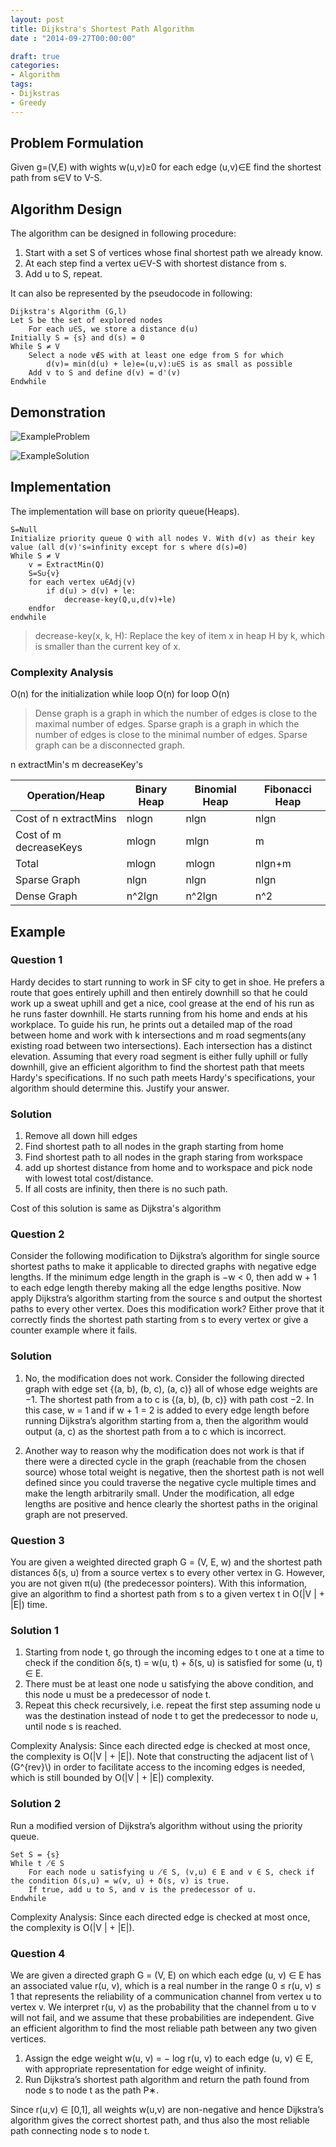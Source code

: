 ```yaml
---
layout: post
title: Dijkstra's Shortest Path Algorithm
date : "2014-09-27T00:00:00"

draft: true
categories:
- Algorithm
tags:
- Dijkstras
- Greedy
---
```


## Problem Formulation
Given g=(V,E) with wights w(u,v)≥0 for each edge (u,v)∈E find the shortest path from s∈V to V-S.


## Algorithm Design

The algorithm can be designed in following procedure:

1. Start with a set S of vertices whose final shortest path we already know.
2. At each step find a vertex u∈V-S with shortest distance from s.
3. Add u to S, repeat.


It can also be represented by the pseudocode in following:

```
Dijkstra's Algorithm (G,l)
Let S be the set of explored nodes
	For each u∈S, we store a distance d(u)
Initially S = {s} and d(s) = 0
While S ≠ V
	Select a node v∉S with at least one edge from S for which
		d(v)= min(d(u) + le)e=(u,v):u∈S is as small as possible
	Add v to S and define d(v) = d'(v)
Endwhile
```

## Demonstration
![ExampleProblem](http://img.blog.163.com/photo/WfZavQsDv8XkOKX7DnpGUg==/583497626721859365.jpg)

![ExampleSolution](http://img.blog.163.com/photo/FigAtAu_VN_237zxziOrmw==/5113555901903496072.jpg)

## Implementation
The implementation will base on priority queue(Heaps).

```
S=Null
Initialize priority queue Q with all nodes V. With d(v) as their key value (all d(v)'s=infinity except for s where d(s)=0)
While S ≠ V
	v = ExtractMin(Q)
	S=S∪{v}
	for each vertex u∈Adj(v)
		if d(u) > d(v) + le:
			decrease-key(Q,u,d(v)+le)
	endfor
endwhile
```

> decrease-key(x, k, H): Replace the key of item x in heap H by k, which is smaller than the
current key of x.

### Complexity Analysis
O(n) for the initialization
while loop O(n)
for loop O(n)

> Dense graph is a graph in which the number of edges is close to the maximal number of edges. Sparse graph is a graph in which the number of edges is close to the minimal number of edges. Sparse graph can be a disconnected graph.


n extractMin's
m decreaseKey's

|Operation/Heap | Binary Heap | Binomial Heap | Fibonacci Heap|
|------------ |------------ | ------------- | ------------|
|Cost of n extractMins		| nlogn | nlgn   | nlgn   |
|Cost of m decreaseKeys 	| mlogn | mlgn   | m      |
|Total				 		| mlogn | mlogn  | nlgn+m |
|Sparse Graph				| nlgn  | nlgn   | nlgn   |
|Dense Graph				| n^2lgn| n^2lgn | n^2    |

## Example

### Question 1

Hardy decides to start running to work in SF city to get in shoe. He prefers a route that goes entirely uphill and then entirely downhill so that he could work up a sweat uphill and get a nice, cool grease at the end of his run as he runs faster downhill. He starts running from his home and ends at his workplace. To guide his run, he prints out a detailed map of the road between home and work with k intersections and m road segments(any existing road between two intersections). Each intersection has a distinct elevation. Assuming that every road segment is either fully uphill or fully downhill, give an efficient algorithm to find the shortest path that meets Hardy's specifications. If no such path meets Hardy's specifications, your algorithm should determine this. Justify your answer.

### Solution

1. Remove all down hill edges
2. Find shortest path to all nodes in the graph starting from home
3. Find shortest path to all nodes in the graph staring from workspace
4. add up shortest distance from home and to workspace and pick node with lowest total cost/distance.
5. If all costs are infinity, then there is no such path.

Cost of this solution is same as Dijkstra's algorithm

### Question 2
Consider the following modification to Dijkstra’s algorithm for single source shortest paths to make it applicable to directed graphs with negative edge lengths. If the minimum edge length in the graph is −w < 0, then add w + 1 to each edge length thereby making all the edge lengths positive. Now apply Dijkstra’s algorithm starting from the source s and output the shortest paths to every other vertex. Does this modification work? Either prove that it correctly finds the shortest path starting from s to every vertex or give a counter example where it fails.

### Solution
1. No, the modification does not work. Consider the following directed graph with edge set {(a, b), (b, c), (a, c)} all of whose edge weights are −1. The shortest path from a to c is {(a, b), (b, c)} with path cost −2. In this case, w = 1 and if w + 1 = 2 is added to every edge length before running Dijkstra’s algorithm starting from a, then the algorithm would output (a, c) as the shortest path from a to c which is incorrect.

2. Another way to reason why the modification does not work is that if there were a directed cycle in the graph (reachable from the chosen source) whose total weight is negative, then the shortest path is not well defined since you could traverse the negative cycle multiple times and make the length arbitrarily small. Under the modification, all edge lengths are positive and hence clearly the shortest paths in the original graph are not preserved.

###	Question 3
You are given a weighted directed graph G = (V, E, w) and the shortest path distances δ(s, u) from a source vertex s to every other vertex in G. However, you are not given π(u) (the predecessor pointers). With this information, give an algorithm to find a shortest path from s to a given vertex t in O(|V | + |E|) time.

### Solution 1

1. Starting from node t, go through the incoming edges to t one at a time to check if the condition δ(s, t) = w(u, t) + δ(s, u) is satisfied for some (u, t) ∈ E.
2. There must be at least one node u satisfying the above condition, and this node u must be a predecessor of node t.
3. Repeat this check recursively, i.e. repeat the first step assuming node u was the destination instead of node t to get the predecessor to node u, until node s is reached.

Complexity Analysis: Since each directed edge is checked at most once, the complexity is O(|V | + |E|). Note that constructing the adjacent list of \\(G^{rev}\\) in order to facilitate access to the incoming edges is needed, which is still bounded by O(|V | + |E|) complexity.

### Solution 2
Run a modified version of Dijkstra’s algorithm without using the priority queue.

```
Set S = {s}
While t ̸∈ S
	For each node u satisfying u ̸∈ S, (v,u) ∈ E and v ∈ S, check if the condition δ(s,u) = w(v, u) + δ(s, v) is true.
	If true, add u to S, and v is the predecessor of u.
Endwhile
```

Complexity Analysis: Since each directed edge is checked at most once, the complexity is O(|V | + |E|).

### Question 4
We are given a directed graph G = (V, E) on which each edge (u, v) ∈ E has an associated value r(u, v), which is a real number in the range 0 ≤ r(u, v) ≤ 1 that represents the reliability of a communication channel from vertex u to vertex v. We interpret r(u, v) as the probability that the channel from u to v will not fail, and we assume that these probabilities are independent. Give an efficient algorithm to find the most reliable path between any two given vertices.

1. Assign the edge weight w(u, v) = − log r(u, v) to each edge (u, v) ∈ E, with appropriate representation for edge weight of infinity.
2. Run Dijkstra’s shortest path algorithm and return the path found from node s to node t as the path P∗.

Since r(u,v) ∈ [0,1], all weights w(u,v) are non-negative and hence Dijkstra’s algorithm gives the
correct shortest path, and thus also the most reliable path connecting node s to node t.
